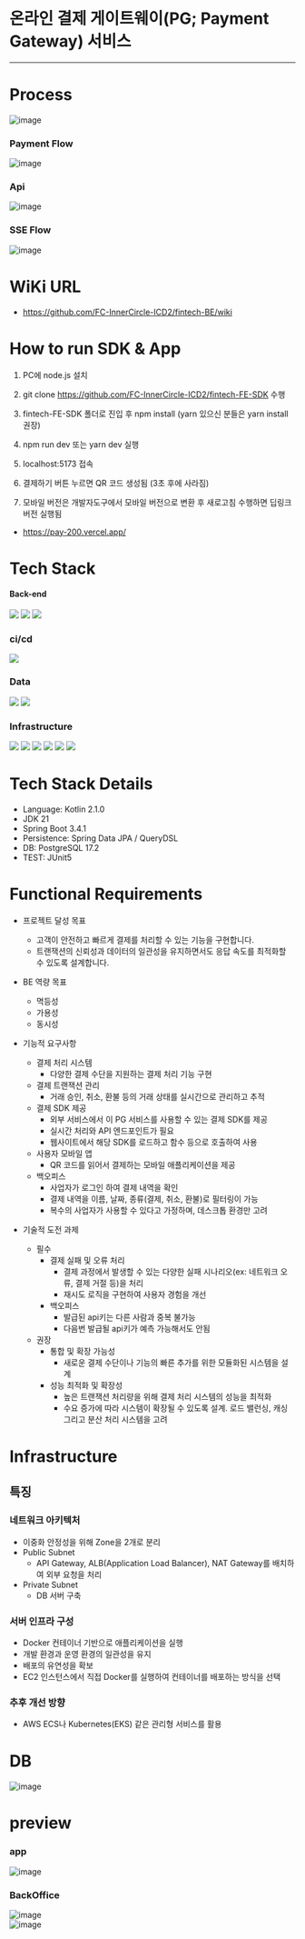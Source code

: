 # 온라인 결제 게이트웨이(PG; Payment Gateway) 서비스
------------------------------------------------------------
# Process
![image](https://github.com/user-attachments/assets/255f6549-92f8-4608-8349-b876f028d819)

### Payment Flow
![image](https://github.com/user-attachments/assets/70407b00-4f69-4743-b928-bdf6967796c0)

### Api
![image](https://github.com/user-attachments/assets/e422aafd-5deb-4710-a147-d4b17c3831b5)

### SSE Flow
![image](https://github.com/user-attachments/assets/feeb51f4-6f23-430a-af45-918826b15fef)

# WiKi URL
- https://github.com/FC-InnerCircle-ICD2/fintech-BE/wiki

# How to run SDK & App

1. PC에 node.js 설치

2. git clone https://github.com/FC-InnerCircle-ICD2/fintech-FE-SDK 수행

3. fintech-FE-SDK 폴더로 진입 후 npm install
   (yarn 있으신 분들은 yarn install 권장)

4. npm run dev 또는 yarn dev 실행

5. localhost:5173 접속

6. 결제하기 버튼 누르면 QR 코드 생성됨 (3초 후에 사라짐) 

7. 모바일 버전은 개발자도구에서 모바일 버전으로 변환 후 새로고침 수행하면 딥링크 버전 실행됨

- https://pay-200.vercel.app/

# Tech Stack
#### Back-end
<img src="https://img.shields.io/badge/kotlin-7F52FF?style=for-the-badge&logo=kotlin&logoColor=white">
<img src="https://img.shields.io/badge/gradle-02303A?style=for-the-badge&logo=gradle&logoColor=white">
<img src="https://img.shields.io/badge/spring-6DB33F?style=for-the-badge&logo=spring&logoColor=white">

### ci/cd
<img src="https://img.shields.io/badge/githubactions-2088FF?style=for-the-badge&logo=githubactions&logoColor=white">

### Data
<img src="https://img.shields.io/badge/postgresql-4169E1?style=for-the-badge&logo=postgresql&logoColor=white">
<img src="https://img.shields.io/badge/redis-FF4438?style=for-the-badge&logo=redis&logoColor=white">

### Infrastructure
<img src="https://img.shields.io/badge/docker-2496ED?style=for-the-badge&logo=docker&logoColor=white">
<img src="https://img.shields.io/badge/amazonec2-FF9900?style=for-the-badge&logo=amazonec2&logoColor=white">
<img src="https://img.shields.io/badge/amazonapigateway-FF4F8B?style=for-the-badge&logo=amazonapigateway&logoColor=white">
<img src="https://img.shields.io/badge/amazonroute53-8C4FFF?style=for-the-badge&logo=amazonroute53&logoColor=white">
<img src="https://img.shields.io/badge/awssecretsmanager-DD344C?style=for-the-badge&logo=awssecretsmanager&logoColor=white">
<img src="https://img.shields.io/badge/amazonwebservices-232F3E?style=for-the-badge&logo=amazonwebservices&logoColor=white">

# Tech Stack Details
- Language: Kotlin 2.1.0
- JDK 21
- Spring Boot 3.4.1
- Persistence: Spring Data JPA / QueryDSL
- DB: PostgreSQL 17.2
- TEST: JUnit5

# Functional Requirements
- 프로젝트 달성 목표
    - 고객이 안전하고 빠르게 결제를 처리할 수 있는 기능을 구현합니다.
    - 트랜잭션의 신뢰성과 데이터의 일관성을 유지하면서도 응답 속도를 최적화할 수 있도록 설계합니다.


- BE 역량 목표
    - 멱등성
    - 가용성
    - 동시성


- 기능적 요구사항
    - 결제 처리 시스템
      - 다양한 결제 수단을 지원하는 결제 처리 기능 구현
    - 결제 트랜잭션 관리
      - 거래 승인, 취소, 환불 등의 거래 상태를 실시간으로 관리하고 추적
    - 결제 SDK 제공 
      - 외부 서비스에서 이 PG 서비스를 사용할 수 있는 결제 SDK를 제공 
      - 실시간 처리와 API 엔드포인트가 필요
      - 웹사이트에서 해당 SDK를 로드하고 함수 등으로 호출하여 사용
    - 사용자 모바일 앱
      - QR 코드를 읽어서 결제하는 모바일 애플리케이션을 제공
    - 백오피스
      - 사업자가 로그인 하여 결제 내역을 확인
      - 결제 내역을 이름, 날짜, 종류(결제, 취소, 환불)로 필터링이 가능
      - 복수의 사업자가 사용할 수 있다고 가정하며, 데스크톱 환경만 고려


- 기술적 도전 과제
    - 필수
        - 결제 실패 및 오류 처리
          - 결제 과정에서 발생할 수 있는 다양한 실패 시나리오(ex: 네트워크 오류, 결제 거절 등)을 처리 
          - 재시도 로직을 구현하여 사용자 경험을 개선
        - 백오피스 
          - 발급된 api키는 다른 사람과 중복 불가능 
          - 다음번 발급될 api키가 예측 가능해서도 안됨
    - 권장
        - 통합 및 확장 가능성
          - 새로운 결제 수단이나 기능의 빠른 추가를 위한 모듈화된 시스템을 설계
        - 성능 최적화 및 확장성
          - 높은 트랜잭션 처리량을 위해 결제 처리 시스템의 성능을 최적화 
          - 수요 증가에 따라 시스템이 확장될 수 있도록 설계. 로드 밸런싱, 캐싱 그리고 분산 처리 시스템을 고려	

# Infrastructure


## 특징
### 네트워크 아키텍처
- 이중화 안정성을 위해 Zone을 2개로 분리
- Public Subnet
    - API Gateway, ALB(Application Load Balancer), NAT Gateway를 배치하여 외부 요청을 처리
- Private Subnet
    - DB 서버 구축

### 서버 인프라 구성
- Docker 컨테이너 기반으로 애플리케이션을 실행
- 개발 환경과 운영 환경의 일관성을 유지
- 배포의 유연성을 확보
- EC2 인스턴스에서 직접 Docker를 실행하여 컨테이너를 배포하는 방식을 선택

### 추후 개선 방향
- AWS ECS나 Kubernetes(EKS) 같은 관리형 서비스를 활용

# DB
![image](https://github.com/user-attachments/assets/6e4625c3-0e78-47b3-9688-c5061c2c02e3)

# preview
### app
![image](https://github.com/user-attachments/assets/4291ade4-e218-4cb4-b542-3243d604605c)

### BackOffice
![image](https://github.com/user-attachments/assets/a050c528-88bc-4a77-a989-9ed469692c93)
<br>
![image](https://github.com/user-attachments/assets/8acce6ab-4f1c-4acd-8e76-ad25ccf8ad18)


